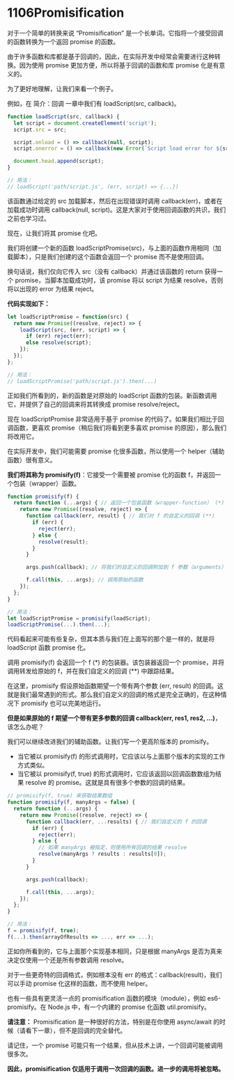 # 1106Promisification

 对于一个简单的转换来说 “Promisification” 是一个长单词。它指将一个接受回调的函数转换为一个返回 promise 的函数。

由于许多函数和库都是基于回调的，因此，在实际开发中经常会需要进行这种转换。因为使用 promise 更加方便，所以将基于回调的函数和库 promise 化是有意义的。

为了更好地理解，让我们来看一个例子。

例如，在 简介：回调 一章中我们有 loadScript(src, callback)。
```js
function loadScript(src, callback) {
  let script = document.createElement('script');
  script.src = src;

  script.onload = () => callback(null, script);
  script.onerror = () => callback(new Error(`Script load error for ${src}`));

  document.head.append(script);
}

// 用法：
// loadScript('path/script.js', (err, script) => {...})
```

该函数通过给定的 src 加载脚本，然后在出现错误时调用 callback(err)，或者在加载成功时调用 callback(null, script)。这是大家对于使用回调函数的共识，我们之前也学习过。

现在，让我们将其 promise 化吧。

我们将创建一个新的函数 loadScriptPromise(src)，与上面的函数作用相同（加载脚本），只是我们创建的这个函数会返回一个 promise 而不是使用回调。

换句话说，我们仅向它传入 src（没有 callback）并通过该函数的 return 获得一个 promise，当脚本加载成功时，该 promise 将以 script 为结果 resolve，否则将以出现的 error 为结果 reject。

**代码实现如下：**
```js
let loadScriptPromise = function(src) {
  return new Promise((resolve, reject) => {
    loadScript(src, (err, script) => {
      if (err) reject(err);
      else resolve(script);
    });
  });
};

// 用法：
// loadScriptPromise('path/script.js').then(...)
```

正如我们所看到的，新的函数是对原始的 loadScript 函数的包装。新函数调用它，并提供了自己的回调来将其转换成 promise resolve/reject。

现在 loadScriptPromise 非常适用于基于 promise 的代码了。如果我们相比于回调函数，更喜欢 promise（稍后我们将看到更多喜欢 promise 的原因），那么我们将改用它。

在实际开发中，我们可能需要 promise 化很多函数，所以使用一个 helper（辅助函数）很有意义。

**我们将其称为 promisify(f)**：它接受一个需要被 promise 化的函数 f，并返回一个包装（wrapper）函数。
```js
function promisify(f) {
  return function (...args) { // 返回一个包装函数（wrapper-function） (*)
    return new Promise((resolve, reject) => {
      function callback(err, result) { // 我们对 f 的自定义的回调 (**)
        if (err) {
          reject(err);
        } else {
          resolve(result);
        }
      }

      args.push(callback); // 将我们的自定义的回调附加到 f 参数（arguments）的末尾

      f.call(this, ...args); // 调用原始的函数
    });
  };
}

// 用法：
let loadScriptPromise = promisify(loadScript);
loadScriptPromise(...).then(...);
```

代码看起来可能有些复杂，但其本质与我们在上面写的那个是一样的，就是将 loadScript 函数 promise 化。

调用 promisify(f) 会返回一个 f (*) 的包装器。该包装器返回一个 promise，并将调用转发给原始的 f，并在我们自定义的回调 (**) 中跟踪结果。

在这里，promisify 假设原始函数期望一个带有两个参数 (err, result) 的回调。这就是我们最常遇到的形式。那么我们自定义的回调的格式是完全正确的，在这种情况下 promisify 也可以完美地运行。

**但是如果原始的 f 期望一个带有更多参数的回调 callback(err, res1, res2, ...)**，该怎么办呢？

我们可以继续改进我们的辅助函数。让我们写一个更高阶版本的 promisify。

* 当它被以 promisify(f) 的形式调用时，它应该以与上面那个版本的实现的工作方式类似。
* 当它被以 promisify(f, true) 的形式调用时，它应该返回以回调函数数组为结果 resolve 的 promise。这就是具有很多个参数的回调的结果。
```js
// promisify(f, true) 来获取结果数组
function promisify(f, manyArgs = false) {
  return function (...args) {
    return new Promise((resolve, reject) => {
      function callback(err, ...results) { // 我们自定义的 f 的回调
        if (err) {
          reject(err);
        } else {
          // 如果 manyArgs 被指定，则使用所有回调的结果 resolve
          resolve(manyArgs ? results : results[0]);
        }
      }

      args.push(callback);

      f.call(this, ...args);
    });
  };
}

// 用法：
f = promisify(f, true);
f(...).then(arrayOfResults => ..., err => ...);
```

正如你所看到的，它与上面那个实现基本相同，只是根据 manyArgs 是否为真来决定仅使用一个还是所有参数调用 resolve。

对于一些更奇特的回调格式，例如根本没有 err 的格式：callback(result)，我们可以手动 promise 化这样的函数，而不使用 helper。

也有一些具有更灵活一点的 promisification 函数的模块（module），例如 es6-promisify。在 Node.js 中，有一个内建的 promise 化函数 util.promisify。

**请注意：**
Promisification 是一种很好的方法，特别是在你使用 async/await 的时候（请看下一章），但不是回调的完全替代。

请记住，一个 promise 可能只有一个结果，但从技术上讲，一个回调可能被调用很多次。

**因此，promisification 仅适用于调用一次回调的函数。进一步的调用将被忽略。**